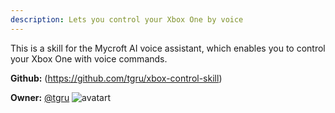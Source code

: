 ```yaml
---
description: Lets you control your Xbox One by voice
---
```

This is a skill for the Mycroft AI voice assistant, which enables you to control your Xbox One with voice commands.

**Github:** (https://github.com/tgru/xbox-control-skill)

**Owner:** [@tgru](https://github.com/tgru) ![avatart](https://avatars0.githubusercontent.com/u/21686590?v=4)

